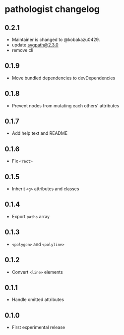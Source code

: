 # pathologist changelog

## 0.2.1

- Maintainer is changed to @kobakazu0429.
- update svgpath@2.3.0
- remove cli

## 0.1.9

- Move bundled dependencies to devDependencies

## 0.1.8

- Prevent nodes from mutating each others' attributes

## 0.1.7

- Add help text and README

## 0.1.6

- Fix `<rect>`

## 0.1.5

- Inherit `<g>` attributes and classes

## 0.1.4

- Export `paths` array

## 0.1.3

- `<polygon>` and `<polyline>`

## 0.1.2

- Convert `<line>` elements

## 0.1.1

- Handle omitted attributes

## 0.1.0

- First experimental release
